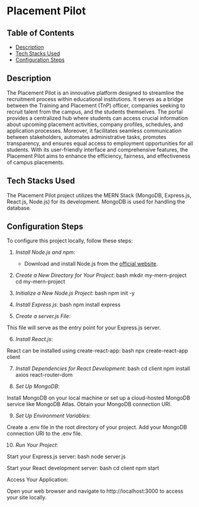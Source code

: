 # Placement Pilot

## Table of Contents
- [Description](#description)
- [Tech Stacks Used](#tech-stacks-used)
- [Configuration Steps](#configuration-steps)

## Description
The Placement Pilot is an innovative platform designed to streamline the recruitment process within educational institutions. It serves as a bridge between the Training and Placement (TnP) officer, companies seeking to recruit talent from the campus, and the students themselves. The portal provides a centralized hub where students can access crucial information about upcoming placement activities, company profiles, schedules, and application processes. Moreover, it facilitates seamless communication between stakeholders, automates administrative tasks, promotes transparency, and ensures equal access to employment opportunities for all students. With its user-friendly interface and comprehensive features, the Placement Pilot aims to enhance the efficiency, fairness, and effectiveness of campus placements.

## Tech Stacks Used
The Placement Pilot project utilizes the MERN Stack (MongoDB, Express.js, React.js, Node.js) for its development. MongoDB is used for handling the database.

## Configuration Steps
To configure this project locally, follow these steps:

1. *Install Node.js and npm*:
   - Download and install Node.js from the [official website](https://nodejs.org/en/download/).

2. *Create a New Directory for Your Project*:
   bash
   mkdir my-mern-project
   cd my-mern-project
   
3. *Initialize a New Node.js Project*:
   bash
   npm init -y
   
4. *Install Express.js*:
   bash
   npm install express
   
5. *Create a server.js File*:

This file will serve as the entry point for your Express.js server.

6. *Install React.js*:

React can be installed using create-react-app:
   bash
npx create-react-app client

7. *Install Dependencies for React Development*:
bash
cd client
npm install axios react-router-dom


8. *Set Up MongoDB*:

 Install MongoDB on your local machine or set up a cloud-hosted MongoDB service like MongoDB Atlas.
Obtain your MongoDB connection URI.

9. *Set Up Environment Variables*:

Create a .env file in the root directory of your project.
Add your MongoDB connection URI to the .env file.

10. *Run Your Project*:

Start your Express.js server:
bash
node server.js

Start your React development server:
bash
cd client
npm start


Access Your Application:

Open your web browser and navigate to http://localhost:3000 to access your site locally.
